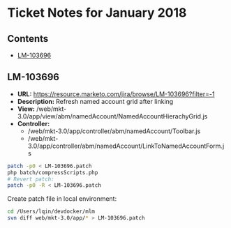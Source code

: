 # Ticket Notes for January 2018

## Contents

* <a href="#lm-103696">LM-103696</a>

## LM-103696

* **URL:** https://resource.marketo.com/jira/browse/LM-103696?filter=-1
* **Description:** Refresh named account grid after linking
* **View:** /web/mkt-3.0/app/view/abm/namedAccount/NamedAccountHierachyGrid.js
* **Controller:**
  * /web/mkt-3.0/app/controller/abm/namedAccount/Toolbar.js
  * /web/mkt-3.0/app/controller/abm/namedAccount/LinkToNamedAccountForm.js
  
```bash
patch -p0 < LM-103696.patch
php batch/compressScripts.php
# Revert patch:
patch -p0 -R < LM-103696.patch
```

Create patch file in local environment:

```bash
cd /Users/lqin/devdocker/mlm
svn diff web/mkt-3.0/app/* > LM-103696.patch
```